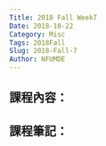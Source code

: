 ```yaml
---
Title: 2018 Fall Week7
Date: 2018-10-22
Category: Misc
Tags: 2018Fall
Slug: 2018-Fall-7
Author: NFUMDE
---
```




<!-- PELICAN_END_SUMMARY -->

課程內容：
----

課程筆記：
----
